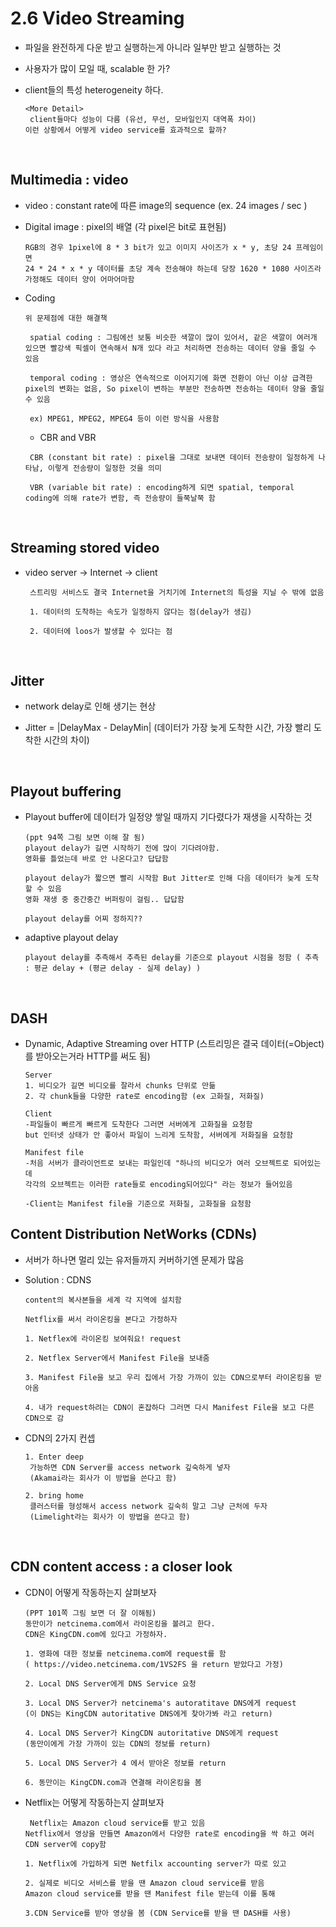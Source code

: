 2.6 Video Streaming
======================
* 파일을 완전하게 다운 받고 실행하는게 아니라 일부만 받고 실행하는 것

* 사용자가 많이 모일 때, scalable 한 가?

* client들의 특성 heterogeneity 하다.
  ```
  <More Detail>
   client들마다 성능이 다름 (유선, 무선, 모바일인지 대역폭 차이)
  이런 상황에서 어떻게 video service를 효과적으로 할까?
  ```
<br/>

Multimedia : video
----------------------
* video : constant rate에 따른 image의 sequence
  (ex. 24 images / sec )

* Digital image : pixel의 배열
  (각 pixel은 bit로 표현됨)
  ```
  RGB의 경우 1pixel에 8 * 3 bit가 있고 이미지 사이즈가 x * y, 초당 24 프레임이면
  24 * 24 * x * y 데이터를 초당 계속 전송해야 하는데 당장 1620 * 1080 사이즈라 가정해도 데이터 양이 어마어마함
  ```

* Coding
  ```
  위 문제점에 대한 해결책

   spatial coding : 그림에선 보통 비슷한 색깔이 많이 있어서, 같은 색깔이 여러개 있으면 빨강색 픽셀이 연속해서 N개 있다 라고 처리하면 전송하는 데이터 양을 줄일 수 있음

   temporal coding : 영상은 연속적으로 이어지기에 화면 전환이 아닌 이상 급격한 pixel의 변화는 없음, So pixel이 변하는 부분만 전송하면 전송하는 데이터 양을 줄일 수 있음

   ex) MPEG1, MPEG2, MPEG4 등이 이런 방식을 사용함
  ```

  * CBR and VBR
  ```
   CBR (constant bit rate) : pixel을 그대로 보내면 데이터 전송량이 일정하게 나타남, 이렇게 전송량이 일정한 것을 의미

   VBR (variable bit rate) : encoding하게 되면 spatial, temporal coding에 의해 rate가 변함, 즉 전송량이 들쭉날쭉 함
  ``` 

<br/>

Streaming stored video
------------------------
* video server -> Internet -> client
  ```
   스트리밍 서비스도 결국 Internet을 거치기에 Internet의 특성을 지닐 수 밖에 없음

   1. 데이터의 도착하는 속도가 일정하지 않다는 점(delay가 생김)

   2. 데이터에 loos가 발생할 수 있다는 점
  ```

<br/>

Jitter
-----------
* network delay로 인해 생기는 현상

* Jitter = |DelayMax - DelayMin|
  (데이터가 가장 늦게 도착한 시간, 가장 빨리 도착한 시간의 차이)

<br/>

Playout buffering
---------------------
* Playout buffer에 데이터가 일정양 쌓일 때까지 기다렸다가 재생을 시작하는 것
  ```
  (ppt 94쪽 그림 보면 이해 잘 됨)
  playout delay가 길면 시작하기 전에 많이 기다려야함.
  영화를 틀었는데 바로 안 나온다고? 답답함

  playout delay가 짧으면 빨리 시작함 But Jitter로 인해 다음 데이터가 늦게 도착할 수 있음
  영화 재생 중 중간중간 버퍼링이 걸림.. 답답함

  playout delay를 어찌 정하지??
  ```

* adaptive playout delay
  ```
  playout delay를 추측해서 추측된 delay를 기준으로 playout 시점을 정함 ( 추측 : 평균 delay + (평균 delay - 실제 delay) )
  ```

<br/>

DASH
------------
* Dynamic, Adaptive Streaming over HTTP
  (스트리밍은 결국 데이터(=Object)를 받아오는거라 HTTP를 써도 됨)
  ```
  Server
  1. 비디오가 길면 비디오를 잘라서 chunks 단위로 만듦
  2. 각 chunk들을 다양한 rate로 encoding함 (ex 고화질, 저화질)

  Client
  -파일들이 빠르게 빠르게 도착한다 그러면 서버에게 고화질을 요청함
  but 인터넷 상태가 안 좋아서 파일이 느리게 도착함, 서버에게 저화질을 요청함

  Manifest file
  -처음 서버가 클라이언트로 보내는 파일인데 "하나의 비디오가 여러 오브젝트로 되어있는데
  각각의 오브젝트는 이러한 rate들로 encoding되어있다" 라는 정보가 들어있음

  -Client는 Manifest file을 기준으로 저화질, 고화질을 요청함
  ```

Content Distribution NetWorks (CDNs)
------------------------------
* 서버가 하나면 멀리 있는 유저들까지 커버하기엔 문제가 많음

* Solution : CDNS
  ```
  content의 복사본들을 세계 각 지역에 설치함

  Netflix를 써서 라이온킹을 본다고 가정하자
  
  1. Netflex에 라이온킹 보여줘요! request
  
  2. Netflex Server에서 Manifest File을 보내줌
  
  3. Manifest File을 보고 우리 집에서 가장 가까이 있는 CDN으로부터 라이온킹을 받아옴

  4. 내가 request하려는 CDN이 혼잡하다 그러면 다시 Manifest File을 보고 다른 CDN으로 감
  ```

* CDN의 2가지 컨셉
  ```
  1. Enter deep
   가능하면 CDN Server를 access network 깊숙하게 넣자
   (Akamai라는 회사가 이 방법을 쓴다고 함)

  2. bring home
   클러스터를 형성해서 access network 깊숙히 말고 그냥 근처에 두자
   (Limelight라는 회사가 이 방법을 쓴다고 함)
  ```

<br/>

CDN content access : a closer look
-----------------------------------
* CDN이 어떻게 작동하는지 살펴보자
  ```
  (PPT 101쪽 그림 보면 더 잘 이해됨)
  동만이가 netcinema.com에서 라이온킹을 볼려고 한다.
  CDN은 KingCDN.com에 있다고 가정하자.

  1. 영화에 대한 정보를 netcinema.com에 request를 함
  ( https://video.netcinema.com/1VS2FS 을 return 받았다고 가정)

  2. Local DNS Server에게 DNS Service 요청

  3. Local DNS Server가 netcinema's autoratitave DNS에게 request
  (이 DNS는 KingCDN autoritative DNS에게 찾아가봐 라고 return)

  4. Local DNS Server가 KingCDN autoritative DNS에게 request
  (동만이에게 가장 가까이 있는 CDN의 정보를 return)

  5. Local DNS Server가 4 에서 받아온 정보를 return

  6. 동만이는 KingCDN.com과 연결해 라이온킹을 봄

  ```

* Netflix는 어떻게 작동하는지 살펴보자
   ```
    Netflix는 Amazon cloud service를 받고 있음
   Netflix에서 영상을 만들면 Amazon에서 다양한 rate로 encoding을 싹 하고 여러 CDN server에 copy함

   1. Netflix에 가입하게 되면 Netfilx accounting server가 따로 있고 
   
   2. 실제로 비디오 서비스를 받을 땐 Amazon cloud service를 받음
   Amazon cloud service를 받을 땐 Manifest file 받는데 이를 통해 
   
   3.CDN Service를 받아 영상을 봄 (CDN Service를 받을 땐 DASH를 사용)
   ```